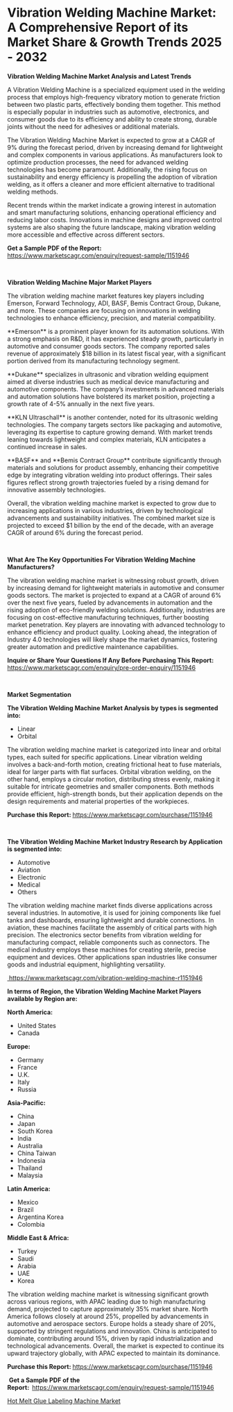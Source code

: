 <p><h1>Vibration Welding Machine Market: A Comprehensive Report of its Market Share & Growth Trends 2025 - 2032</h1></p><p><strong>Vibration Welding Machine Market Analysis and Latest Trends</strong></p>
<p><p>A Vibration Welding Machine is a specialized equipment used in the welding process that employs high-frequency vibratory motion to generate friction between two plastic parts, effectively bonding them together. This method is especially popular in industries such as automotive, electronics, and consumer goods due to its efficiency and ability to create strong, durable joints without the need for adhesives or additional materials.</p><p>The Vibration Welding Machine Market is expected to grow at a CAGR of 9% during the forecast period, driven by increasing demand for lightweight and complex components in various applications. As manufacturers look to optimize production processes, the need for advanced welding technologies has become paramount. Additionally, the rising focus on sustainability and energy efficiency is propelling the adoption of vibration welding, as it offers a cleaner and more efficient alternative to traditional welding methods.</p><p>Recent trends within the market indicate a growing interest in automation and smart manufacturing solutions, enhancing operational efficiency and reducing labor costs. Innovations in machine designs and improved control systems are also shaping the future landscape, making vibration welding more accessible and effective across different sectors.</p></p>
<p><strong>Get a Sample PDF of the Report:&nbsp;</strong> <a href="https://www.marketscagr.com/enquiry/request-sample/1151946?utm_campaign=1920&utm_medium=2&utm_source=Github&utm_content=ia&utm_term=19022025&utm_id=vibration-welding-machine">https://www.marketscagr.com/enquiry/request-sample/1151946</a></p>
<p>&nbsp;</p>
<p><strong>Vibration Welding Machine Major Market Players</strong></p>
<p><p>The vibration welding machine market features key players including Emerson, Forward Technology, ADI, BASF, Bemis Contract Group, Dukane, and more. These companies are focusing on innovations in welding technologies to enhance efficiency, precision, and material compatibility.</p><p>**Emerson** is a prominent player known for its automation solutions. With a strong emphasis on R&D, it has experienced steady growth, particularly in automotive and consumer goods sectors. The company reported sales revenue of approximately $18 billion in its latest fiscal year, with a significant portion derived from its manufacturing technology segment.</p><p>**Dukane** specializes in ultrasonic and vibration welding equipment aimed at diverse industries such as medical device manufacturing and automotive components. The company’s investments in advanced materials and automation solutions have bolstered its market position, projecting a growth rate of 4-5% annually in the next five years.</p><p>**KLN Ultraschall** is another contender, noted for its ultrasonic welding technologies. The company targets sectors like packaging and automotive, leveraging its expertise to capture growing demand. With market trends leaning towards lightweight and complex materials, KLN anticipates a continued increase in sales.</p><p>**BASF** and **Bemis Contract Group** contribute significantly through materials and solutions for product assembly, enhancing their competitive edge by integrating vibration welding into product offerings. Their sales figures reflect strong growth trajectories fueled by a rising demand for innovative assembly technologies.</p><p>Overall, the vibration welding machine market is expected to grow due to increasing applications in various industries, driven by technological advancements and sustainability initiatives. The combined market size is projected to exceed $1 billion by the end of the decade, with an average CAGR of around 6% during the forecast period.</p></p>
<p>&nbsp;</p>
<p><strong>What Are The Key Opportunities For Vibration Welding Machine Manufacturers?</strong></p>
<p><p>The vibration welding machine market is witnessing robust growth, driven by increasing demand for lightweight materials in automotive and consumer goods sectors. The market is projected to expand at a CAGR of around 6% over the next five years, fueled by advancements in automation and the rising adoption of eco-friendly welding solutions. Additionally, industries are focusing on cost-effective manufacturing techniques, further boosting market penetration. Key players are innovating with advanced technology to enhance efficiency and product quality. Looking ahead, the integration of Industry 4.0 technologies will likely shape the market dynamics, fostering greater automation and predictive maintenance capabilities.</p></p>
<p><strong>Inquire or Share Your Questions If Any Before Purchasing This Report:</strong> <a href="https://www.marketscagr.com/enquiry/pre-order-enquiry/1151946?utm_campaign=1920&utm_medium=2&utm_source=Github&utm_content=ia&utm_term=19022025&utm_id=vibration-welding-machine">https://www.marketscagr.com/enquiry/pre-order-enquiry/1151946</a></p>
<p>&nbsp;</p>
<p><strong>Market Segmentation</strong></p>
<p><strong>The Vibration Welding Machine Market Analysis by types is segmented into:</strong></p>
<p><ul><li>Linear</li><li>Orbital</li></ul></p>
<p><p>The vibration welding machine market is categorized into linear and orbital types, each suited for specific applications. Linear vibration welding involves a back-and-forth motion, creating frictional heat to fuse materials, ideal for larger parts with flat surfaces. Orbital vibration welding, on the other hand, employs a circular motion, distributing stress evenly, making it suitable for intricate geometries and smaller components. Both methods provide efficient, high-strength bonds, but their application depends on the design requirements and material properties of the workpieces.</p></p>
<p><strong>Purchase this Report:&nbsp;</strong><a href="https://www.marketscagr.com/purchase/1151946?utm_campaign=1920&utm_medium=2&utm_source=Github&utm_content=ia&utm_term=19022025&utm_id=vibration-welding-machine">https://www.marketscagr.com/purchase/1151946</a></p>
<p>&nbsp;</p>
<p><strong>The Vibration Welding Machine Market Industry Research by Application is segmented into:</strong></p>
<p><ul><li>Automotive</li><li>Aviation</li><li>Electronic</li><li>Medical</li><li>Others</li></ul></p>
<p><p>The vibration welding machine market finds diverse applications across several industries. In automotive, it is used for joining components like fuel tanks and dashboards, ensuring lightweight and durable connections. In aviation, these machines facilitate the assembly of critical parts with high precision. The electronics sector benefits from vibration welding for manufacturing compact, reliable components such as connectors. The medical industry employs these machines for creating sterile, precise equipment and devices. Other applications span industries like consumer goods and industrial equipment, highlighting versatility.</p></p>
<p><a href="https://www.marketscagr.com/vibration-welding-machine-r1151946?utm_campaign=1920&utm_medium=2&utm_source=Github&utm_content=ia&utm_term=19022025&utm_id=vibration-welding-machine">&nbsp;https://www.marketscagr.com/vibration-welding-machine-r1151946</a></p>
<p><strong>In terms of Region, the Vibration Welding Machine Market Players available by Region are:</strong></p>
<p>
    <p> <strong> North America: </strong>
        <ul>
            <li>United States</li>
            <li>Canada</li>
        </ul>
        </p> 
    <p> <strong> Europe: </strong>
        <ul>
            <li>Germany</li>
            <li>France</li>
            <li>U.K.</li>
            <li>Italy</li>
            <li>Russia</li>
        </ul>
        </p> 
    <p> <strong> Asia-Pacific: </strong>
        <ul>
            <li>China</li>
            <li>Japan</li>
            <li>South Korea</li>
            <li>India</li>
            <li>Australia</li>
            <li>China Taiwan</li>
            <li>Indonesia</li>
            <li>Thailand</li>
            <li>Malaysia</li>
        </ul>
        </p> 
    <p> <strong> Latin America: </strong>
        <ul>
            <li>Mexico</li>
            <li>Brazil</li>
            <li>Argentina Korea</li>
            <li>Colombia</li>
        </ul>
        </p> 
    <p> <strong> Middle East & Africa: </strong>
        <ul>
            <li>Turkey</li>
            <li>Saudi</li>
            <li>Arabia</li>
            <li>UAE</li>
            <li>Korea</li>
        </ul>
    </p>
    </p>
<p><p>The vibration welding machine market is witnessing significant growth across various regions, with APAC leading due to high manufacturing demand, projected to capture approximately 35% market share. North America follows closely at around 25%, propelled by advancements in automotive and aerospace sectors. Europe holds a steady share of 20%, supported by stringent regulations and innovation. China is anticipated to dominate, contributing around 15%, driven by rapid industrialization and technological advancements. Overall, the market is expected to continue its upward trajectory globally, with APAC expected to maintain its dominance.</p></p>
<p><strong>Purchase this Report: </strong><a href="https://www.marketscagr.com/purchase/1151946?utm_campaign=1920&utm_medium=2&utm_source=Github&utm_content=ia&utm_term=19022025&utm_id=vibration-welding-machine">https://www.marketscagr.com/purchase/1151946</a></p>
<p>&nbsp;<strong>Get a Sample PDF of the Report:&nbsp;&nbsp;</strong><a href="https://www.marketscagr.com/enquiry/request-sample/1151946?utm_campaign=1920&utm_medium=2&utm_source=Github&utm_content=ia&utm_term=19022025&utm_id=vibration-welding-machine">https://www.marketscagr.com/enquiry/request-sample/1151946</a></p>
<p><strong></strong></p>
<p><p><a href="https://github.com/JakirUddin511/Market-Research-Report-List-1/blob/main/hot-melt-glue-labeling-machine-market.md?utm_campaign=1920&utm_medium=2&utm_source=Github&utm_content=ia&utm_term=19022025&utm_id=vibration-welding-machine">Hot Melt Glue Labeling Machine Market</a></p></p>